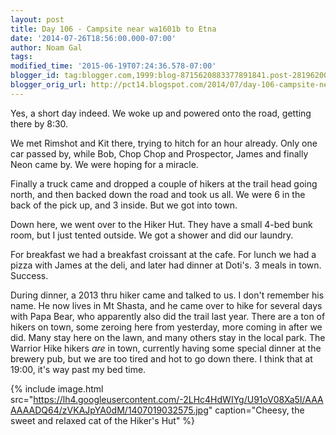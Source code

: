```yaml
---
layout: post
title: Day 106 - Campsite near wa1601b to Etna
date: '2014-07-26T18:56:00.000-07:00'
author: Noam Gal
tags:
modified_time: '2015-06-19T07:24:36.578-07:00'
blogger_id: tag:blogger.com,1999:blog-8715620883377891841.post-281962009851920651
blogger_orig_url: http://pct14.blogspot.com/2014/07/day-106-campsite-near-wa1601b-to-etna.html
---
```

Yes, a short day indeed. We woke up and powered onto the road, getting there by 8:30.

We met Rimshot and Kit there, trying to hitch for an hour already. Only one car passed by, while Bob, Chop Chop and Prospector, James and finally Neon came by. We were hoping for a miracle.

Finally a truck came and dropped a couple of hikers at the trail head going north, and then backed down the road and took us all. We were 6 in the back of the pick up, and 3 inside. But we got into town.

Down here, we went over to the Hiker Hut. They have a small 4-bed bunk room, but I just tented outside. We got a shower and did our laundry.

For breakfast we had a breakfast croissant at the cafe. For lunch we had a pizza with James at the deli, and later had dinner at Doti's. 3 meals in town. Success.

During dinner, a 2013 thru hiker came and talked to us. I don't remember his name. He now lives in Mt Shasta, and he came over to hike for several days with Papa Bear, who apparently also did the trail last year. There are a ton of hikers on town, some zeroing here from yesterday, more coming in after we did. Many stay here on the lawn, and many others stay in the local park. The Warrior Hike hikers _are_ in town, currently having some special dinner at the brewery pub, but we are too tired and hot to go down there. I think that at 19:00, it's way past my bed time.

{% include image.html src="https://lh4.googleusercontent.com/-2LHc4HdWIYg/U91oV08Xa5I/AAAAAAADQ64/zVKAJpYA0dM/1407019032575.jpg" caption="Cheesy, the sweet and relaxed cat of the Hiker's Hut" %}

